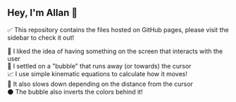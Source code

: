 ## Hey, I'm Allan 👋

✅ This repository contains the files hosted on GitHub pages, please visit the sidebar to check it out!

🔎 I liked the idea of having something on the screen that interacts with the user <br>
🫧 I settled on a "bubble" that runs away (or towards) the cursor <br>
📈 I use simple kinematic equations to calculate how it moves! <br>
🦥 It also slows down depending on the distance from the cursor <br>
⚫ The bubble also inverts the colors behind it!
